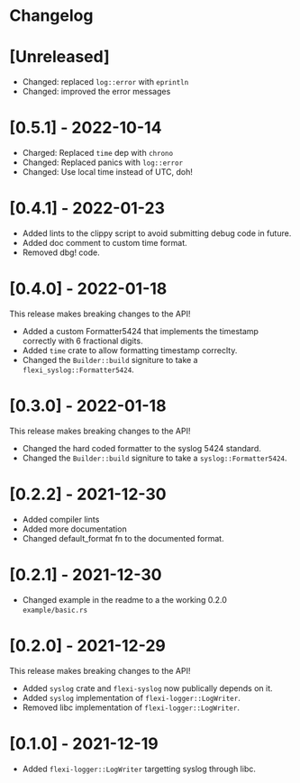 # Changelog

# [Unreleased]

* Changed: replaced `log::error` with `eprintln`
* Changed: improved the error messages

# [0.5.1] - 2022-10-14

* Charged: Replaced `time` dep with `chrono`
* Changed: Replaced panics with `log::error`
* Changed: Use local time instead of UTC, doh!

# [0.4.1] - 2022-01-23

* Added lints to the clippy script to avoid submitting debug code in future.
* Added doc comment to custom time format.
* Removed dbg! code.

# [0.4.0] - 2022-01-18

This release makes breaking changes to the API!

* Added a custom Formatter5424 that implements the timestamp correctly with 6 fractional digits.
* Added `time` crate to allow formatting timestamp correclty.
* Changed the `Builder::build` signiture to take a `flexi_syslog::Formatter5424`.

# [0.3.0] - 2022-01-18

This release makes breaking changes to the API!

* Changed the hard coded formatter to the syslog 5424 standard.
* Changed the `Builder::build` signiture to take a `syslog::Formatter5424`.

# [0.2.2] - 2021-12-30

* Added compiler lints
* Added more documentation
* Changed default_format fn to the documented format.

# [0.2.1] - 2021-12-30

* Changed example in the readme to a the working 0.2.0 `example/basic.rs`

# [0.2.0] - 2021-12-29

This release makes breaking changes to the API!

* Added `syslog` crate and `flexi-syslog` now publically depends on it.
* Added `syslog` implementation of `flexi-logger::LogWriter`.
* Removed libc implementation of `flexi-logger::LogWriter`.

# [0.1.0] - 2021-12-19

* Added `flexi-logger::LogWriter` targetting syslog through libc. 
